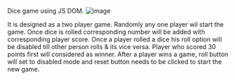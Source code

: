 Dice game using JS DOM.
![image](https://github.com/user-attachments/assets/e90c5014-a6b8-4995-b140-7b6cf97f8b36)

It is designed as a two player game.
Randomly any one player wil start the game.
Once dice is rolled corresponding number will be added with corresponding player score.
Once a player rolled a dice his roll option will be disabled till other person rolls & its vice versa.
Player who scored 30 points first will considered as winner.
After a player wins a game, roll button will set to disabled mode and reset button needs to be clicked to start the new game.

